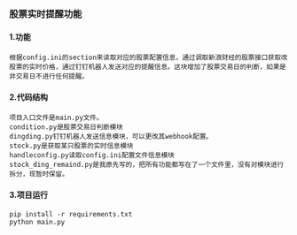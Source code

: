 ### 股票实时提醒功能

#### 1.功能

```
根据config.ini的section来读取对应的股票配置信息，通过调取新浪财经的股票接口获取改股票的实时价格，通过钉钉机器人发送对应的提醒信息。这块增加了股票交易日的判断，如果是非交易日不进行任何提醒。
```

#### 2.代码结构

```
项目入口文件是main.py文件。
condition.py是股票交易日判断模块
dingding.py钉钉机器人发送信息模块，可以更改其webhook配置。
stock.py是获取某只股票的实时信息模块
handleconfig.py读取config.ini配置文件信息模块
stock_ding_remaind.py是我原先写的，把所有功能都写在了一个文件里，没有对模块进行拆分，现暂时保留。
```

#### 3.项目运行

```
pip install -r requirements.txt
python main.py
```

